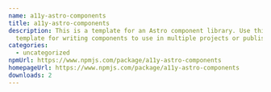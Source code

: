 ```yaml
---
name: a11y-astro-components
title: a11y-astro-components
description: This is a template for an Astro component library. Use this
  template for writing components to use in multiple projects or publish to NPM.
categories:
  - uncategorized
npmUrl: https://www.npmjs.com/package/a11y-astro-components
homepageUrl: https://www.npmjs.com/package/a11y-astro-components
downloads: 2
---
```

